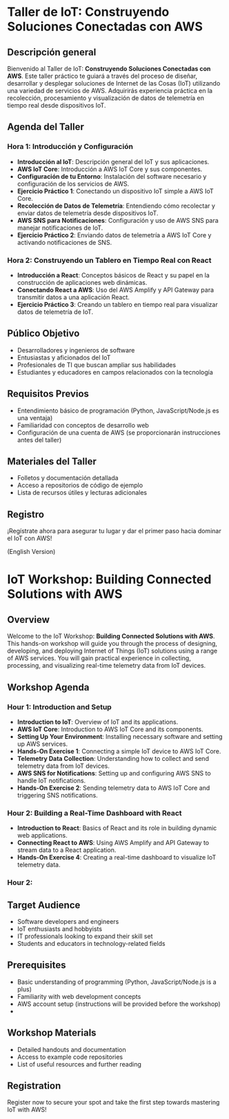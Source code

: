 # Taller de IoT: Construyendo Soluciones Conectadas con AWS

## Descripción general

Bienvenido al Taller de IoT: **Construyendo Soluciones Conectadas con AWS**. 
Este taller práctico te guiará a través del proceso de diseñar, desarrollar y desplegar 
soluciones de Internet de las Cosas (IoT) utilizando una variedad de servicios de AWS. 
Adquirirás experiencia práctica en la recolección, procesamiento y visualización de datos 
de telemetría en tiempo real desde dispositivos IoT.

## Agenda del Taller

### Hora 1: Introducción y Configuración

- **Introducción al IoT**: Descripción general del IoT y sus aplicaciones.
- **AWS IoT Core**: Introducción a AWS IoT Core y sus componentes.
- **Configuración de tu Entorno**: Instalación del software necesario y configuración de los servicios de AWS.
- **Ejercicio Práctico 1**: Conectando un dispositivo IoT simple a AWS IoT Core.
- **Recolección de Datos de Telemetría**: Entendiendo cómo recolectar y enviar datos de telemetría desde dispositivos IoT.
- **AWS SNS para Notificaciones**: Configuración y uso de AWS SNS para manejar notificaciones de IoT.
- **Ejercicio Práctico 2**: Enviando datos de telemetría a AWS IoT Core y activando notificaciones de SNS.

### Hora 2: Construyendo un Tablero en Tiempo Real con React

- **Introducción a React**: Conceptos básicos de React y su papel en la construcción de aplicaciones web dinámicas.
- **Conectando React a AWS**: Uso del AWS Amplify y API Gateway para transmitir datos a una aplicación React.
- **Ejercicio Práctico 3**: Creando un tablero en tiempo real para visualizar datos de telemetría de IoT.

## Público Objetivo

- Desarrolladores y ingenieros de software
- Entusiastas y aficionados del IoT
- Profesionales de TI que buscan ampliar sus habilidades
- Estudiantes y educadores en campos relacionados con la tecnología

## Requisitos Previos

- Entendimiento básico de programación (Python, JavaScript/Node.js es una ventaja)
- Familiaridad con conceptos de desarrollo web
- Configuración de una cuenta de AWS (se proporcionarán instrucciones antes del taller)

## Materiales del Taller

- Folletos y documentación detallada
- Acceso a repositorios de código de ejemplo
- Lista de recursos útiles y lecturas adicionales

## Registro

¡Regístrate ahora para asegurar tu lugar y dar el primer paso hacia dominar el IoT con AWS!


(English Version)

# IoT Workshop: Building Connected Solutions with AWS

## Overview

Welcome to the IoT Workshop: **Building Connected Solutions with AWS**. 
This hands-on workshop will guide you through the process of designing, developing, and deploying 
Internet of Things (IoT) solutions using a range of AWS services. 
You will gain practical experience in collecting, processing, and visualizing real-time telemetry data from IoT devices.

## Workshop Agenda

### Hour 1: Introduction and Setup

- **Introduction to IoT**: Overview of IoT and its applications.
- **AWS IoT Core**: Introduction to AWS IoT Core and its components.
- **Setting Up Your Environment**: Installing necessary software and setting up AWS services.
- **Hands-On Exercise 1**: Connecting a simple IoT device to AWS IoT Core.
- **Telemetry Data Collection**: Understanding how to collect and send telemetry data from IoT devices.
- **AWS SNS for Notifications**: Setting up and configuring AWS SNS to handle IoT notifications.
- **Hands-On Exercise 2**: Sending telemetry data to AWS IoT Core and triggering SNS notifications.

### Hour 2: Building a Real-Time Dashboard with React

- **Introduction to React**: Basics of React and its role in building dynamic web applications.
- **Connecting React to AWS**: Using AWS Amplify and API Gateway to stream data to a React application.
- **Hands-On Exercise 4**: Creating a real-time dashboard to visualize IoT telemetry data.

### Hour 2: 


## Target Audience

- Software developers and engineers
- IoT enthusiasts and hobbyists
- IT professionals looking to expand their skill set
- Students and educators in technology-related fields

## Prerequisites

- Basic understanding of programming (Python, JavaScript/Node.js is a plus)
- Familiarity with web development concepts
- AWS account setup (instructions will be provided before the workshop)
- 

## Workshop Materials

- Detailed handouts and documentation
- Access to example code repositories
- List of useful resources and further reading

## Registration

Register now to secure your spot and take the first step towards mastering IoT with AWS!
